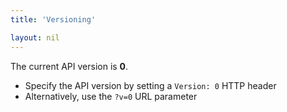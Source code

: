 ```yaml
---
title: 'Versioning'

layout: nil
---
```


The current API version is **0**.

- Specify the API version by setting a `Version: 0` HTTP header
- Alternatively, use the `?v=0` URL parameter
